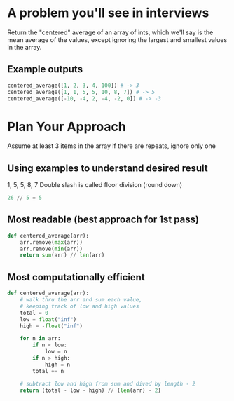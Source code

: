 # A problem you'll see in interviews

Return the "centered" average of an array of ints, which we'll say is the mean average of the values, except ignoring the largest and smallest values in the array.

## Example outputs

```python
centered_average([1, 2, 3, 4, 100]) # -> 3
centered_average([1, 1, 5, 5, 10, 8, 7]) # -> 5
centered_average([-10, -4, 2, -4, -2, 0]) # -> -3
```

# Plan Your Approach

Assume at least 3 items in the array
if there are repeats, ignore only one

## Using examples to understand desired result

1, 5, 5, 8, 7
Double slash is called floor division (round down)

```python
26 // 5 = 5
```

## Most readable (best approach for 1st pass)

```python
def centered_average(arr):
    arr.remove(max(arr))
    arr.remove(min(arr))
    return sum(arr) // len(arr)
```

## Most computationally efficient

```python
def centered_average(arr):
    # walk thru the arr and sum each value,
    # keeping track of low and high values
    total = 0
    low = float("inf")
    high = -float("inf")

    for n in arr:
        if n < low:
            low = n
        if n > high:
            high = n
        total += n

    # subtract low and high from sum and dived by length - 2
    return (total - low - high) // (len(arr) - 2)
```
